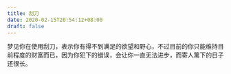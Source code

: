 ```yaml
---
title: 刮刀
date: 2020-02-15T20:54:12+08:00
draft: false
---
```


梦见你在使用刮刀，表示你有得不到满足的欲望和野心，不过目前的你只能维持目前程度的财富而已，因为你犯下的错误，会让你一直无法进步，而寄人篱下的日子还很长。